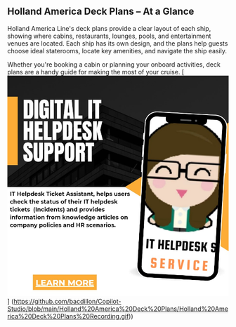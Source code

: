 ## Holland America Deck Plans – At a Glance
Holland America Line's deck plans provide a clear layout of each ship, showing where cabins, restaurants, lounges, pools, and entertainment venues are located. Each ship has its own design, and the plans help guests choose ideal staterooms, locate key amenities, and navigate the ship easily.

Whether you're booking a cabin or planning your onboard activities, deck plans are a handy guide for making the most of your cruise.
[![image](https://github.com/bacdillon/Projects/blob/main/img/09.jpg)]
(https://github.com/bacdillon/Copilot-Studio/blob/main/Holland%20America%20Deck%20Plans/Holland%20America%20Deck%20Plans%20Recording.gif))
